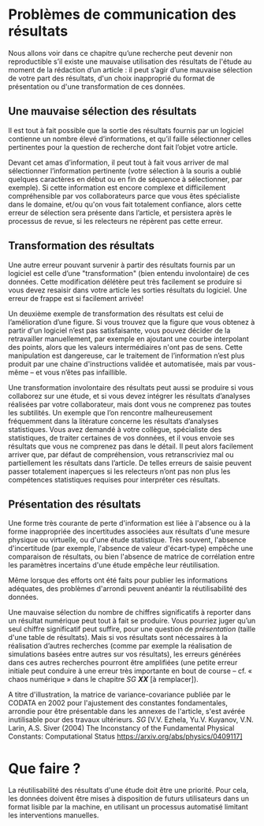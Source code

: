 # Problèmes de communication des résultats

Nous allons voir dans ce chapitre qu’une recherche peut devenir non
reproductible s’il existe une mauvaise utilisation des résultats de l'étude au
moment de la rédaction d’un article : il peut s’agir d’une mauvaise sélection
de votre part des résultats, d'un choix inapproprié du format de présentation
ou d'une transformation de ces données.

## Une mauvaise sélection des résultats

Il est tout à fait possible que la sortie des résultats fournis par un logiciel
contienne un nombre élevé d’informations, et qu’il faille sélectionner celles
pertinentes pour la question de recherche dont fait l’objet votre article.

Devant cet amas d’information, il peut tout à fait vous arriver de mal
sélectionner l’information pertinente (votre sélection à la souris a oublié
quelques caractères en début ou en fin de séquence à sélectionner, par
exemple). Si cette information est encore complexe et difficilement
compréhensible par vos collaborateurs parce que vous êtes spécialiste dans le
domaine, et/ou qu'on vous fait totalement confiance, alors cette erreur de
sélection sera présente dans l’article, et persistera après le processus de
revue, si les relecteurs ne répèrent pas cette erreur.

## Transformation des résultats

Une autre erreur pouvant survenir à partir des résultats fournis par un
logiciel est celle d’une "transformation" (bien entendu involontaire) de ces
données.  Cette modification délétère peut très facilement se produire si vous
devez resaisir dans votre article les sorties résultats du logiciel. Une erreur
de frappe est si facilement arrivée!

Un deuxième exemple de transformation des résultats est celui de l’amélioration
d’une figure.  Si vous trouvez que la figure que vous obtenez à partir d'un
logiciel n’est pas satisfaisante, vous pouvez décider de la retravailler
manuellement, par exemple en ajoutant une courbe interpolant des points, alors
que les valeurs intermédiaires n'ont pas de sens. Cette manipulation est
dangereuse, car le traitement de l’information n’est plus produit par une
chaine d'instructions validée et automatisée, mais par vous-même – et vous
n’êtes pas infaillible.

Une transformation involontaire des résultats peut aussi se produire si vous
collaborez sur une étude, et si vous devez intégrer les résultats d’analyses
réalisées par votre collaborateur, mais dont vous ne comprenez pas toutes les
subtilités.  Un exemple que l’on rencontre malheureusement fréquemment dans la
litérature concerne les résultats d’analyses statistiques. Vous avez demandé à
votre collègue, spécialiste des statistiques, de traiter certaines de vos
données, et il vous envoie ses résultats que vous ne comprenez pas dans le
détail. Il peut alors facilement arriver que, par défaut de compréhension, vous
retranscriviez mal ou partiellement les résultats dans l’article. De telles
erreurs de saisie peuvent passer totalement inaperçues si les relecteurs n’ont
pas non plus les compétences statistiques requises pour interpréter ces
résultats.

## Présentation des résultats

Une forme très courante de perte d'information est liée à l'absence ou à la
forme inappropriée des incertitudes associées aux résultats d'une mesure
physique ou virtuelle, ou d'une étude statistique. Très souvent, l'absence
d'incertitude (par exemple, l'absence de valeur d'écart-type) empêche une
comparaison de résultats, ou bien l'absence de matrice de corrélation entre les
paramètres incertains d'une étude empêche leur réutilisation.

Même lorsque des efforts ont été faits pour publier les informations adéquates,
des problèmes d'arrondi peuvent anéantir la réutilisabilité des données.

Une mauvaise sélection du nombre de chiffres significatifs à reporter dans un
résultat numérique peut tout à fait se produire. Vous pourriez juger qu’un seul
chiffre significatif peut suffire, pour une question de *présentation* (taille
d'une table de résultats). Mais si vos résultats sont nécessaires à la
réalisation d’autres recherches (comme par exemple la réalisation de
simulations basées entre autres sur vos résultats), les erreurs générées dans
ces autres recherches pourront être amplifiées (une petite erreur initiale peut
conduire à une erreur très importante en bout de course – cf. « chaos numérique
» dans le chapitre *SG* ***XX*** [à remplacer]).

A titre d'illustration, la matrice de variance-covariance publiée par le CODATA
en 2002 pour l'ajustement des constantes fondamentales, arrondie pour être
présentable dans les annexes de l'article, s'est avérée inutilisable pour des
travaux ultérieurs. *SG* [V.V. Ezhela, Yu.V. Kuyanov, V.N. Larin, A.S. Siver
(2004) The Inconstancy of the Fundamental Physical Constants: Computational
Status https://arxiv.org/abs/physics/0409117]

# Que faire ?

La réutilisabilité des résultats d'une étude doit être une priorité.  Pour
cela, les données doivent être mises à disposition de futurs utilisateurs dans
un format lisible par la machine, en utilisant un processus automatisé limitant
les interventions manuelles.
